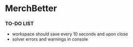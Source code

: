 # MerchBetter

### TO-DO LIST
- workspace should save every 10 seconds and upon close
- solver errors and warnings in console